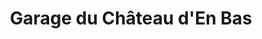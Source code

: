 ---
title: "Garage du Château d'En Bas"
url: /broc/garage-du-chateau-den-bas/
shop: Autowerkstatt
---